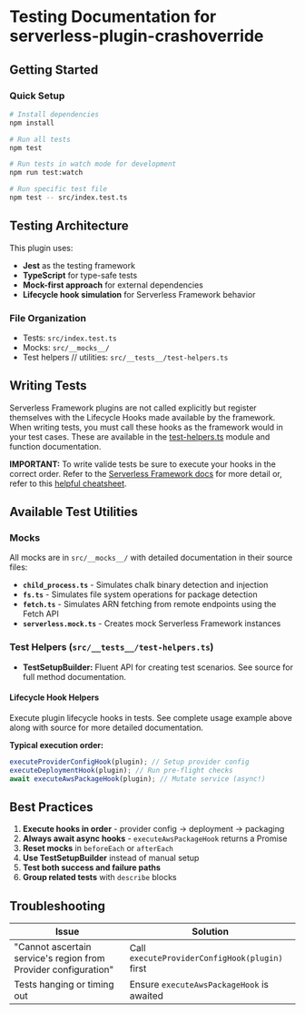 # Testing Documentation for serverless-plugin-crashoverride

## Getting Started

### Quick Setup

```bash
# Install dependencies
npm install

# Run all tests
npm test

# Run tests in watch mode for development
npm run test:watch

# Run specific test file
npm test -- src/index.test.ts
```

## Testing Architecture

This plugin uses:

- **Jest** as the testing framework
- **TypeScript** for type-safe tests
- **Mock-first approach** for external dependencies
- **Lifecycle hook simulation** for Serverless Framework behavior

### File Organization

- Tests: `src/index.test.ts`
- Mocks: `src/__mocks__/`
- Test helpers // utilities: `src/__tests__/test-helpers.ts`

## Writing Tests

Serverless Framework plugins are not called explicitly but register themselves with the Lifecycle Hooks made available
by the framework. When writing tests, you must call these hooks as the framework would in your test cases. These are
available in the [test-helpers.ts](./src/__tests__/test-helpers.ts) module and function documentation.

**IMPORTANT:** To write valide tests be sure to execute your hooks in the correct order. Refer to the
[Serverless Framework docs]() for more detail or, refer to this [helpful cheatsheet](https://gist.github.com/HyperBrain/50d38027a8f57778d5b0f135d80ea406).

## Available Test Utilities

### Mocks

All mocks are in `src/__mocks__/` with detailed documentation in their source files:

- **`child_process.ts`** - Simulates chalk binary detection and injection
- **`fs.ts`** - Simulates file system operations for package detection
- **`fetch.ts`** - Simulates ARN fetching from remote endpoints using the Fetch API
- **`serverless.mock.ts`** - Creates mock Serverless Framework instances

### Test Helpers (`src/__tests__/test-helpers.ts`)

- **TestSetupBuilder:** Fluent API for creating test scenarios. See source for full method documentation.

#### Lifecycle Hook Helpers

Execute plugin lifecycle hooks in tests. See complete usage example above along with source for more detailed documentation.

**Typical execution order:**

```typescript
executeProviderConfigHook(plugin); // Setup provider config
executeDeploymentHook(plugin); // Run pre-flight checks
await executeAwsPackageHook(plugin); // Mutate service (async!)
```

## Best Practices

1. **Execute hooks in order** - provider config -> deployment -> packaging
2. **Always await async hooks** - `executeAwsPackageHook` returns a Promise
3. **Reset mocks** in `beforeEach` or `afterEach`
4. **Use TestSetupBuilder** instead of manual setup
5. **Test both success and failure paths**
6. **Group related tests** with `describe` blocks

## Troubleshooting

| Issue                                                           | Solution                                       |
| --------------------------------------------------------------- | ---------------------------------------------- |
| "Cannot ascertain service's region from Provider configuration" | Call `executeProviderConfigHook(plugin)` first |
| Tests hanging or timing out                                     | Ensure `executeAwsPackageHook` is awaited      |
